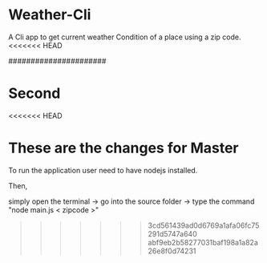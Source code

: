 # Weather-Cli
A Cli app to get current weather Condition of a place using a zip code.
<<<<<<< HEAD

######################


Second
=======
<<<<<<< HEAD


These are the changes for Master
=======
To run the application user need to have nodejs installed.

Then,

simply open the terminal -> go into the source folder -> type the command "node main.js < zipcode >"
>>>>>>> 3cd561439ad0d6769a1afa06fc75291d5747a640
>>>>>>> abf9eb2b58277031baf198a1a82a26e8f0d74231
